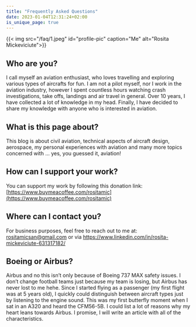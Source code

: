 ```yaml
---
title: "Frequently Asked Questions"
date: 2023-01-04T12:31:24+02:00
is_unique_page: true
---
```


{{< img src="/faq/1.jpeg" id="profile-pic" caption="Me" alt="Rosita Mickeviciute">}}

## Who are you?

I call myself an aviation enthusiast, who loves travelling and exploring various types of aircrafts for fun. I am not a pilot myself, nor I work in the aviation industry, however I spent countless hours watching crash investigations, take offs, landings and air travel in general. Over 10 years, I have collected a lot of knowledge in my head. Finally, I have decided to share my knowledge with anyone who is interested in aviation. 

## What is this page about?

This blog is about civil aviation, technical aspects of aircraft design, aerospace, my personal experiences with aviation and many more topics concerned with … yes, you guessed it, aviation!

## How can I support your work?

You can support my work by following this donation link: [https://www.buymeacoffee.com/rositamic](https://www.buymeacoffee.com/rositamic)

## Where can I contact you?

For business purposes, feel free to reach out to me at: rositamicsan@gmail.com or via https://www.linkedin.com/in/rosita-mickeviciute-631317182/

## Boeing or Airbus?

Airbus and no this isn’t only because of Boeing 737 MAX safety issues. I don’t change football teams just because my team is losing, but Airbus has never lost to me hehe. Since I started flying as a passenger (my first flight was at 5 years old), I quickly could distinguish between aircraft types just by listening to the engine sound. This was my first butterfly moment when I sat in an A320 and heard the CFM56-5B. I could list a lot of reasons why my heart leans towards Airbus. I promise, I will write an article with all of the characteristics.

